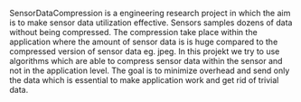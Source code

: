 SensorDataCompression is a engineering research project in which the aim is to make sensor data utilization effective.
Sensors samples dozens of data without being compressed. The compression take place within the application where the amount of sensor data is is huge compared to the compressed version of sensor data eg. jpeg.
In this projekt we try to use algorithms which are able to compress sensor data within the sensor and not in the application level.
The goal is to minimize overhead and send only the data which is essential to make application work and get rid of trivial data.